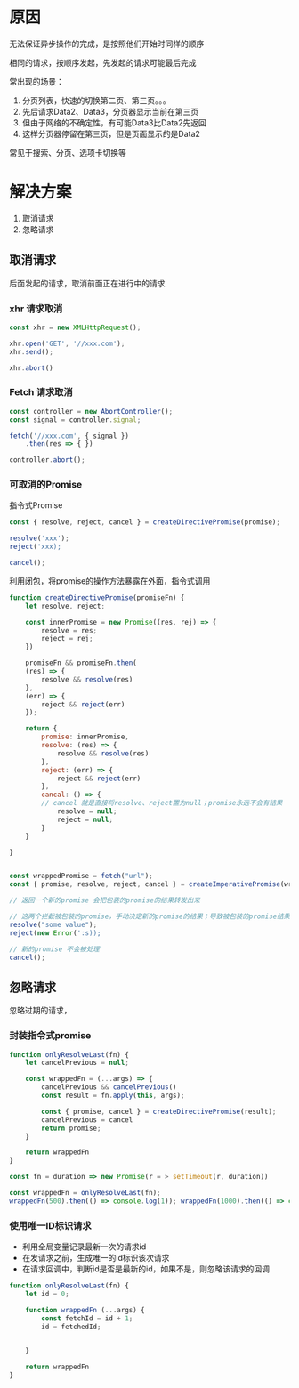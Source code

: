 # 原因
无法保证异步操作的完成，是按照他们开始时同样的顺序

相同的请求，按顺序发起，先发起的请求可能最后完成

常出现的场景：
1. 分页列表，快速的切换第二页、第三页。。。
2. 先后请求Data2、Data3，分页器显示当前在第三页
3. 但由于网络的不确定性，有可能Data3比Data2先返回
4. 这样分页器停留在第三页，但是页面显示的是Data2

常见于搜索、分页、选项卡切换等



# 解决方案
1. 取消请求
2. 忽略请求

## 取消请求
后面发起的请求，取消前面正在进行中的请求

### xhr 请求取消
```js
const xhr = new XMLHttpRequest();

xhr.open('GET', '//xxx.com');
xhr.send();

xhr.abort()
```

### Fetch 请求取消
```js
const controller = new AbortController();
const signal = controller.signal;

fetch('//xxx.com', { signal })
	.then(res => { })

controller.abort();
```

### 可取消的Promise

指令式Promise

```js
const { resolve, reject, cancel } = createDirectivePromise(promise);

resolve('xxx');
reject('xxx);

cancel();
```


利用闭包，将promise的操作方法暴露在外面，指令式调用

```js
function createDirectivePromise(promiseFn) {
	let resolve, reject;

	const innerPromise = new Promise((res, rej) => {
		resolve = res;
		reject = rej;
	})

	promiseFn && promiseFn.then(
	(res) => {
		resolve && resolve(res)
	}, 
	(err) => {
		reject && reject(err)
	});

	return {
		promise: innerPromise,
		resolve: (res) => {
			resolve && resolve(res)
		},
		reject: (err) => {
			reject && reject(err)
		},
		cancal: () => {
		// cancel 就是直接将resolve、reject置为null；promise永远不会有结果
			resolve = null;
			reject = null; 
		}
	}

}


const wrappedPromise = fetch("url");
const { promise, resolve, reject, cancel } = createImperativePromise(wrappedPromise);

// 返回一个新的promise 会把包装的promise的结果转发出来

// 这两个拦截被包装的promise，手动决定新的promise的结果；导致被包装的promise结果被忽略
resolve("some value");
reject(new Error(':s));

// 新的promise 不会被处理			 
cancel();

```

## 忽略请求

忽略过期的请求，

### 封装指令式promise

```js
function onlyResolveLast(fn) {
	let cancelPrevious = null;

	const wrappedFn = (...args) => {
		cancelPrevious && cancelPrevious()
		const result = fn.apply(this, args);

		const { promise, cancel } = createDirectivePromise(result);
		cancelPrevious = cancel
		return promise;
	}

	return wrappedFn
}

const fn = duration => new Promise(r = > setTimeout(r, duration))

const wrappedFn = onlyResolveLast(fn);
wrappedFn(500).then(() => console.log(1)); wrappedFn(1000).then(() => console.log(2)); wrappedFn(100).then(() => console.log(3));

```

### 使用唯一ID标识请求

+ 利用全局变量记录最新一次的请求id
+ 在发请求之前，生成唯一的id标识该次请求
+ 在请求回调中，判断id是否是最新的id，如果不是，则忽略该请求的回调

```js
function onlyResolveLast(fn) {
	let id = 0;

	function wrappedFn (...args) {
		const fetchId = id + 1;
		id = fetchedId;

	
	}

	return wrappedFn
}
```
